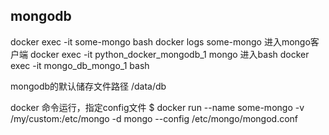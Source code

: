 ## mongodb

docker exec -it some-mongo bash
docker logs some-mongo
进入mongo客户端
docker exec -it python_docker_mongodb_1 mongo
进入bash
docker exec -it mongo_db_mongo_1 bash

mongodb的默认储存文件路径 /data/db

docker 命令运行，指定config文件
$ docker run --name some-mongo -v /my/custom:/etc/mongo -d mongo --config /etc/mongo/mongod.conf
